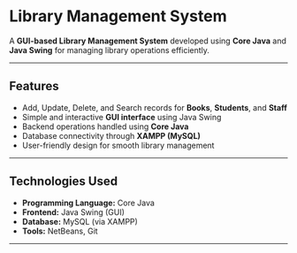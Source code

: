# Library Management System

A **GUI-based Library Management System** developed using **Core Java** and **Java Swing** for managing library operations efficiently.

---

## Features
- Add, Update, Delete, and Search records for **Books**, **Students**, and **Staff**
- Simple and interactive **GUI interface** using Java Swing
- Backend operations handled using **Core Java**
- Database connectivity through **XAMPP (MySQL)**
- User-friendly design for smooth library management

---

## Technologies Used
- **Programming Language:** Core Java  
- **Frontend:** Java Swing (GUI)  
- **Database:** MySQL (via XAMPP)  
- **Tools:** NetBeans, Git  

---
